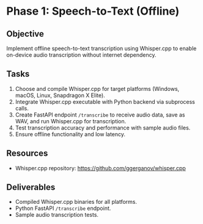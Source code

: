 # Phase 1: Speech-to-Text (Offline)

## Objective
Implement offline speech-to-text transcription using Whisper.cpp to enable on-device audio transcription without internet dependency.

## Tasks
1. Choose and compile Whisper.cpp for target platforms (Windows, macOS, Linux, Snapdragon X Elite).
2. Integrate Whisper.cpp executable with Python backend via subprocess calls.
3. Create FastAPI endpoint `/transcribe` to receive audio data, save as WAV, and run Whisper.cpp for transcription.
4. Test transcription accuracy and performance with sample audio files.
5. Ensure offline functionality and low latency.

## Resources
- Whisper.cpp repository: https://github.com/ggerganov/whisper.cpp

## Deliverables
- Compiled Whisper.cpp binaries for all platforms.
- Python FastAPI `/transcribe` endpoint.
- Sample audio transcription tests.
